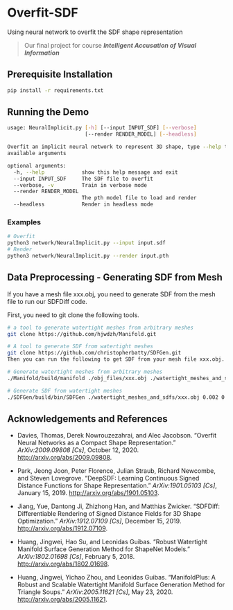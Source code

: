 # Overfit-SDF
Using neural network to overfit the SDF shape representation

> Our final project for course ***Intelligent Accusation of Visual Information***

## Prerequisite Installation

```bash
pip install -r requirements.txt
```

## Running the Demo

```bash
usage: NeuralImplicit.py [-h] [--input INPUT_SDF] [--verbose]
                         [--render RENDER_MODEL] [--headless]

Overfit an implicit neural network to represent 3D shape, type --help to see
available arguments

optional arguments:
  -h, --help            show this help message and exit
  --input INPUT_SDF     The SDF file to overfit
  --verbose, -v         Train in verbose mode
  --render RENDER_MODEL
                        The pth model file to load and render
  --headless            Render in headless mode
```

### Examples

```bash
# Overfit
python3 network/NeuralImplicit.py --input input.sdf
# Render
python3 network/NeuralImplicit.py --render input.pth
```

## Data Preprocessing - Generating SDF from Mesh
If you have a mesh file xxx.obj, you need to generate SDF from the mesh file to run our SDFDiff code.

First, you need to git clone the following tools.

```bash
# a tool to generate watertight meshes from arbitrary meshes
git clone https://github.com/hjwdzh/Manifold.git

# A tool to generate SDF from watertight meshes
git clone https://github.com/christopherbatty/SDFGen.git
Then you can run the following to get SDF from your mesh file xxx.obj.

# Generate watertight meshes from arbitrary meshes
./Manifold/build/manifold ./obj_files/xxx.obj ./watertight_meshes_and_sdfs/xxx.obj

# Generate SDF from watertight meshes
./SDFGen/build/bin/SDFGen ./watertight_meshes_and_sdfs/xxx.obj 0.002 0 
```

## Acknowledgements and References

- Davies, Thomas, Derek Nowrouzezahrai, and Alec Jacobson. “Overfit Neural Networks as a Compact Shape Representation.” *ArXiv:2009.09808 [Cs]*, October 12, 2020. http://arxiv.org/abs/2009.09808.

- Park, Jeong Joon, Peter Florence, Julian Straub, Richard Newcombe, and Steven Lovegrove. “DeepSDF: Learning Continuous Signed Distance Functions for Shape Representation.” *ArXiv:1901.05103 [Cs]*, January 15, 2019. http://arxiv.org/abs/1901.05103.

- Jiang, Yue, Dantong Ji, Zhizhong Han, and Matthias Zwicker. “SDFDiff: Differentiable Rendering of Signed Distance Fields for 3D Shape Optimization.” *ArXiv:1912.07109 [Cs]*, December 15, 2019. http://arxiv.org/abs/1912.07109.

- Huang, Jingwei, Hao Su, and Leonidas Guibas. “Robust Watertight Manifold Surface Generation Method for ShapeNet Models.” *ArXiv:1802.01698 [Cs]*, February 5, 2018. http://arxiv.org/abs/1802.01698.

- Huang, Jingwei, Yichao Zhou, and Leonidas Guibas. “ManifoldPlus: A Robust and Scalable Watertight Manifold Surface Generation Method for Triangle Soups.” *ArXiv:2005.11621 [Cs]*, May 23, 2020. http://arxiv.org/abs/2005.11621.
